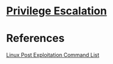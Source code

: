 # [Privilege Escalation](../../PrivEsc/Linux/README.md)
# References
[Linux Post Exploitation Command List](https://github.com/mubix/post-exploitation/wiki/Linux-Post-Exploitation-Command-List)